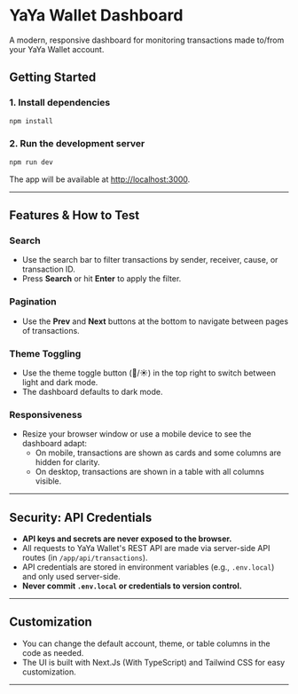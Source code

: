 # YaYa Wallet Dashboard

A modern, responsive dashboard for monitoring transactions made to/from your YaYa Wallet account.

## Getting Started

### 1. Install dependencies

```bash
npm install
```

### 2. Run the development server

```bash
npm run dev
```

The app will be available at [http://localhost:3000](http://localhost:3000).

---

## Features & How to Test

### Search
- Use the search bar to filter transactions by sender, receiver, cause, or transaction ID.
- Press **Search** or hit **Enter** to apply the filter.

### Pagination
- Use the **Prev** and **Next** buttons at the bottom to navigate between pages of transactions.

### Theme Toggling
- Use the theme toggle button (🌙/☀️) in the top right to switch between light and dark mode.
- The dashboard defaults to dark mode.

### Responsiveness
- Resize your browser window or use a mobile device to see the dashboard adapt:
  - On mobile, transactions are shown as cards and some columns are hidden for clarity.
  - On desktop, transactions are shown in a table with all columns visible.

---

## Security: API Credentials

- **API keys and secrets are never exposed to the browser.**
- All requests to YaYa Wallet's REST API are made via server-side API routes (in `/app/api/transactions`).
- API credentials are stored in environment variables (e.g., `.env.local`) and only used server-side.
- **Never commit `.env.local` or credentials to version control.**

---

## Customization
- You can change the default account, theme, or table columns in the code as needed.
- The UI is built with Next.Js (With TypeScript) and Tailwind CSS for easy customization.

---
